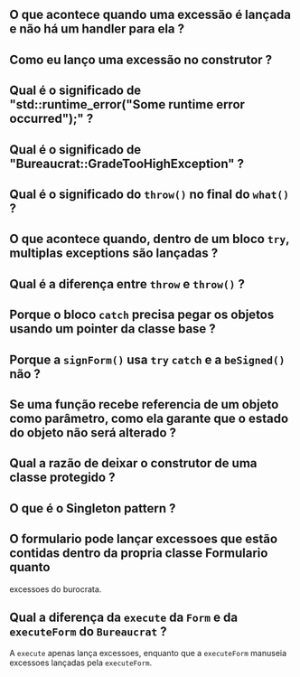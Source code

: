 ## O que acontece quando uma excessão é lançada e não há um handler para ela ?

## Como eu lanço uma excessão no construtor ?

## Qual é o significado de "std::runtime_error("Some runtime error occurred");" ?

## Qual é o significado de "Bureaucrat::GradeTooHighException" ?

## Qual é o significado do `throw()` no final do `what()` ?

## O que acontece quando, dentro de um bloco `try`, multiplas exceptions são lançadas ?

## Qual é a diferença entre `throw` e `throw()` ?

## Porque o bloco `catch` precisa pegar os objetos usando um pointer da classe base ?

## Porque a `signForm()` usa `try` `catch` e a `beSigned()` não ?

## Se uma função recebe referencia de um objeto como parâmetro, como ela garante que o estado do objeto não será alterado ?

## Qual a razão de deixar o construtor de uma classe protegido ?

## O que é o Singleton pattern ?

## O formulario pode lançar excessoes que estão contidas dentro da propria classe Formulario quanto
excessoes do burocrata.

## Qual a diferença da `execute` da `Form` e da `executeForm` do `Bureaucrat` ?
A `execute` apenas lança excessoes, enquanto que a `executeForm` manuseia excessoes lançadas pela `executeForm`.
